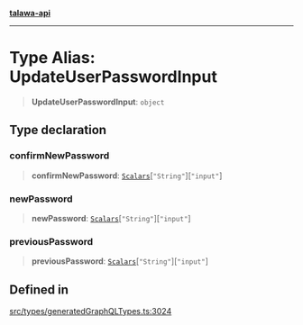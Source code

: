 [**talawa-api**](../../../README.md)

***

# Type Alias: UpdateUserPasswordInput

> **UpdateUserPasswordInput**: `object`

## Type declaration

### confirmNewPassword

> **confirmNewPassword**: [`Scalars`](Scalars.md)\[`"String"`\]\[`"input"`\]

### newPassword

> **newPassword**: [`Scalars`](Scalars.md)\[`"String"`\]\[`"input"`\]

### previousPassword

> **previousPassword**: [`Scalars`](Scalars.md)\[`"String"`\]\[`"input"`\]

## Defined in

[src/types/generatedGraphQLTypes.ts:3024](https://github.com/Suyash878/talawa-api/blob/b5a9d8b4a1ea678a3d6f5b710b3721f91a3052fc/src/types/generatedGraphQLTypes.ts#L3024)
